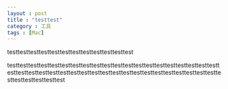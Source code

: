 ```yaml
---
layout : post
title : "testtest"
category : 工具
tags : [Mac]
---
```


testtesttesttesttesttesttesttesttesttesttesttest

<!--more-->

testtesttesttesttesttesttesttesttesttesttesttesttesttesttesttesttesttesttesttesttesttesttesttesttesttesttesttesttesttesttesttesttesttesttesttesttesttesttesttesttesttesttesttesttesttest